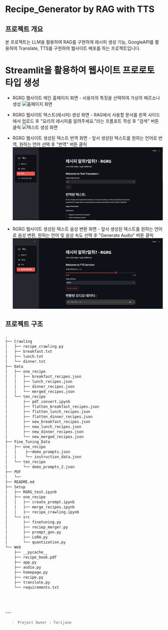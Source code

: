 # Recipe_Generator by RAG with TTS   

## 프로젝트 개요   
본 프로젝트는 LLM을 활용하여 RAG를 구현하여 레시피 생성 기능, GoogleAPI를 활용하여 Translate, TTS를 구현하여 웹사이트 베포를 하는 프로젝트입니다.

# Streamlit을 활용하여 웹사이트 프로로토타입 생성
- RGRG 웹사이트 메인 홈페이지 화면 - 사용자의 특징을 선택하여 가상의 페르소나 생성
![홈페이지 화면](Setup/홈페이지.png)

- RGRG 웹사이트 텍스트(레시피) 생성 화면 - RAG에서 사용할 문서를 왼쪽 사이드에서 업로드 후 "요리의 레시피를 알려주세요."라는 프롬포트 작성 후 "검색" 버튼 클릭
![텍스트 생성 화면](Setup/레시피생성.png)

- RGRG 웹사이트 생성된 텍스트 번역 화면 - 앞서 생성된 텍스트를 원하는 언어로 번역, 원하는 언어 선택 후 "번역" 버튼 클릭
![번역 화면](https://github.com/torijune/Recipe_Generator/blob/main/Setup/%E1%84%87%E1%85%A5%E1%86%AB%E1%84%8B%E1%85%A7%E1%86%A8.png)

- RGRG 웹사이트 생성된 텍스트 음성 변환 화면 - 앞서 생성된 텍스트를 원하는 언어로 음성 변환, 원하는 언어 및 음성 속도 선택 후 "Generate Audio" 버튼 클릭
![번역 화면](Setup/TTS.png)

## 프로젝트 구조
```
.
├── Crawling                
│   ├── recipe_crawling.py     
│   ├── breakfast.txt
│   ├── lunch.txt    
│   └── dinner.txt    
├── Data
│   ├── one_recipe
│   │   ├── breakfast_recipes.json
│   │   ├── lunch_recipes.json
│   │   ├── dinner_recipes.json
│   │   └── merged_recipes.json  
│   └── ten_recipe
│       ├── pdf_convert.ipynb        
│       ├── flatten_breakfast_recipes.json
│       ├── flatten_lunch_recipes.json
│       ├── flatten_dinner_recipes.json
│       ├── new_breakfast_recipes.json
│       ├── new_lunch_recipes.json
│       ├── new_dinner_recipes.json
│       └── new_merged_recipes.json  
├── Fine_Tuning_Data    
│   ├── one_recipe
│   │    ├──demo_prompts.json 
│   │    └── instruction_data.json
│   └── ten_recipe
│       └── demo_prompts_2.json
├── PDF                     
│   └── 
├── README.md               
├── Setup
│   ├── RGRG_test.ipynb
│   ├── one_recipe
│   │   ├── create_prompt.ipynb
│   │   ├── merge_recipes.ipynb
│   │   ├── recipe_crawling.ipynb
│   └── src           
│       ├── finetuning.py       
│       ├── reciep_merger.py    
│       ├── prompt_gen.py
│       ├── LoRA.py     
│       └── quantization.py
└── Web
    ├── __pycache__
    ├── recipe_book.pdf
    ├── app.py
    ├── audio.py
    ├── homepage.py
    ├── recipe.py
    ├── translate.py
    └── requirements.txt   
    
```
<br>
<br>
---

> `Project Owner : Torijune`
